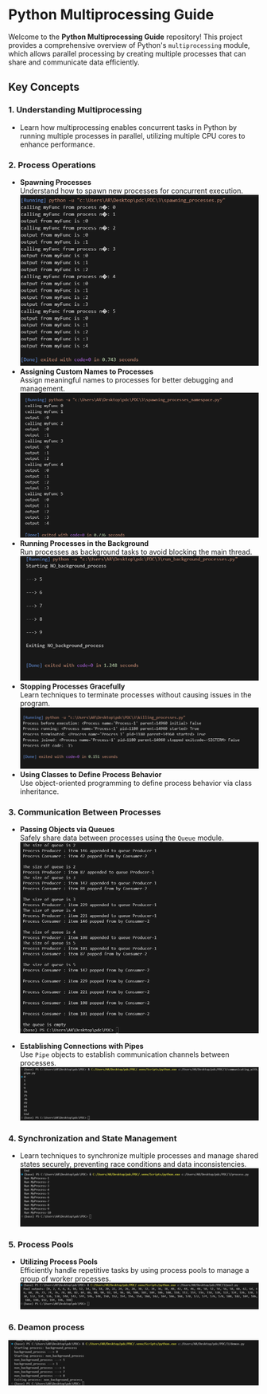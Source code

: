 # Python Multiprocessing Guide

Welcome to the **Python Multiprocessing Guide** repository! This project provides a comprehensive overview of Python's `multiprocessing` module, which allows parallel processing by creating multiple processes that can share and communicate data efficiently.

## Key Concepts

### 1. Understanding Multiprocessing
- Learn how multiprocessing enables concurrent tasks in Python by running multiple processes in parallel, utilizing multiple CPU cores to enhance performance.

### 2. Process Operations
- **Spawning Processes**  
  Understand how to spawn new processes for concurrent execution.
  ![alt text](image.png)
- **Assigning Custom Names to Processes**  
  Assign meaningful names to processes for better debugging and management.
  ![alt text](image-1.png)
- **Running Processes in the Background**  
  Run processes as background tasks to avoid blocking the main thread.
  ![alt text](image-2.png)
- **Stopping Processes Gracefully**  
  Learn techniques to terminate processes without causing issues in the program.
  ![alt text](image-3.png)
- **Using Classes to Define Process Behavior**  
  Use object-oriented programming to define process behavior via class inheritance.


### 3. Communication Between Processes
- **Passing Objects via Queues**  
  Safely share data between processes using the `Queue` module.
  ![alt text](image-4.png)

- **Establishing Connections with Pipes**  
  Use `Pipe` objects to establish communication channels between processes.
  ![alt text](image-5.png)

### 4. Synchronization and State Management
- Learn techniques to synchronize multiple processes and manage shared states securely, preventing race conditions and data inconsistencies.
![alt text](image-6.png)

### 5. Process Pools
- **Utilizing Process Pools**  
  Efficiently handle repetitive tasks by using process pools to manage a group of worker processes.
  ![alt text](image-7.png)

### 6. Deamon process
![alt text](image-8.png)

